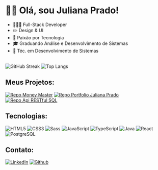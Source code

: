 # 👋🏽 Olá, sou Juliana Prado!

<table>
      <ul>
        <li>🧑🏽‍💻 Full-Stack Developer</li>
        <li>✏️ Design & UI</li>
        <li>💜 Paixão por Tecnologia</li>
        <li>🎓 Graduando Análise e Desenvolvimento de Sistemas</li>
        <li>🔧 Téc. em Desenvolvimento de Sistemas</li>
      </ul>
</table>

![GitHub Streak](https://streak-stats.demolab.com/?user=julevi&theme=dark&border=0000&fire=FF9100&ring=b266ff&currStreakLabel=b266ff) ![Top Langs](https://github-readme-stats-git-masterrstaa-rickstaa.vercel.app/api/top-langs/?username=julevi&layout=compact&bg_color=151515&border_color=0000&title_color=fff&text_color=FFF)

## Meus Projetos:

[![Repo Money Master](https://github-readme-stats.vercel.app/api/pin/?username=julevi&repo=moneyMaster&bg_color=151515&border_color=0000&show_icons=true&icon_color=fff&title_color=b266ff&text_color=fff)](https://github.com/julevi/moneyMaster) [![Repo Portfolio Juliana Prado](https://github-readme-stats.vercel.app/api/pin/?username=julevi&repo=portfolio-juliana&bg_color=151515&border_color=0000&show_icons=true&icon_color=fff&title_color=b266ff&text_color=fff)](https://github.com/julevi/portfolio-juliana) [![Repo Api RESTful SQL](https://github-readme-stats.vercel.app/api/pin/?username=julevi&repo=api-restful-sql&bg_color=151515&border_color=0000&show_icons=true&icon_color=fff&title_color=b266ff&text_color=fff)](https://github.com/julevi/api-restful-sql)

## Tecnologias:
![HTML5](https://img.shields.io/badge/HTML5-151515?style=for-the-badge&logo=html5) ![CSS3](https://img.shields.io/badge/CSS3-151515?style=for-the-badge&logo=css3) ![Sass](https://img.shields.io/badge/Sass-151515?style=for-the-badge&logo=sass) ![JavaScript](https://img.shields.io/badge/JavaScript-151515?style=for-the-badge&logo=javascript) ![TypeScript](https://img.shields.io/badge/TypeScript-151515?style=for-the-badge&logo=typescript) ![Java](https://img.shields.io/badge/java-151515.svg?style=for-the-badge&logo=openjdk) ![React](https://img.shields.io/badge/React-151515?style=for-the-badge&logo=react) ![PostgreSQL](https://img.shields.io/badge/postgresql-151515?style=for-the-badge&logo=postgresql)

## Contato:
[![LinkedIn](https://img.shields.io/badge/LinkedIn-151515?style=for-the-badge&logo=linkedin&logoColor=0E76A8)](https://www.linkedin.com/in/jpradoweb/)
[![Github](https://img.shields.io/badge/Github-151515?style=for-the-badge&logo=github)](https://github.com/julevi)
